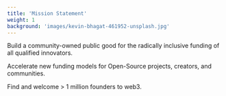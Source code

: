 ```yaml
---
title: 'Mission Statement'
weight: 1
background: 'images/kevin-bhagat-461952-unsplash.jpg'
---
```


Build a community-owned public good for the radically inclusive funding of all qualified innovators.

Accelerate new funding models for Open-Source projects, creators, and communities.

Find and welcome > 1 million founders to web3.

